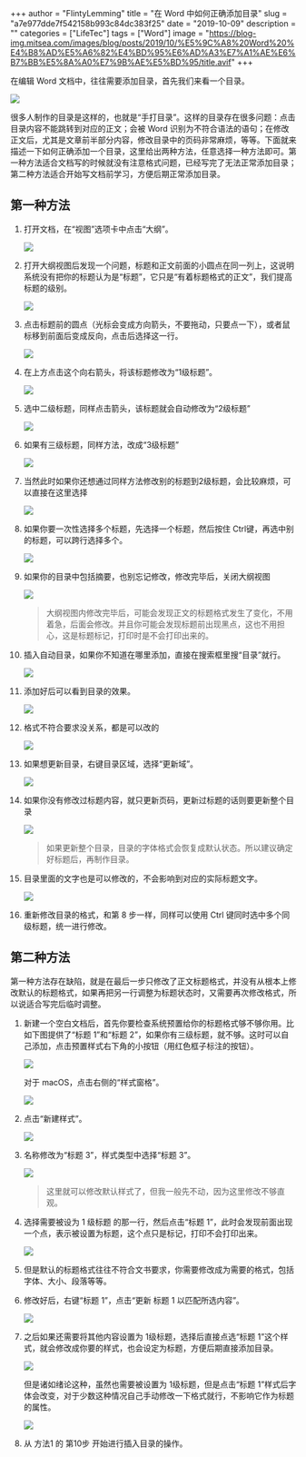 +++
author = "FlintyLemming"
title = "在 Word 中如何正确添加目录"
slug = "a7e977dde7f542158b993c84dc383f25"
date = "2019-10-09"
description = ""
categories = ["LifeTec"]
tags = ["Word"]
image = "https://blog-img.mitsea.com/images/blog/posts/2019/10/%E5%9C%A8%20Word%20%E4%B8%AD%E5%A6%82%E4%BD%95%E6%AD%A3%E7%A1%AE%E6%B7%BB%E5%8A%A0%E7%9B%AE%E5%BD%95/title.avif"
+++

在编辑 Word 文档中，往往需要添加目录，首先我们来看一个目录。

![](https://blog-img.mitsea.com/images/blog/posts/2019/10/%E5%9C%A8%20Word%20%E4%B8%AD%E5%A6%82%E4%BD%95%E6%AD%A3%E7%A1%AE%E6%B7%BB%E5%8A%A0%E7%9B%AE%E5%BD%95/1.avif)

很多人制作的目录是这样的，也就是“手打目录”。这样的目录存在很多问题：点击目录内容不能跳转到对应的正文；会被 Word 识别为不符合语法的语句；在修改正文后，尤其是文章前半部分内容，修改目录中的页码非常麻烦，等等。下面就来描述一下如何正确添加一个目录，这里给出两种方法，任意选择一种方法即可。第一种方法适合文档写的时候就没有注意格式问题，已经写完了无法正常添加目录；第二种方法适合开始写文档前学习，方便后期正常添加目录。

## 第一种方法

1. 打开文档，在“视图”选项卡中点击“大纲”。
    
    ![](https://blog-img.mitsea.com/images/blog/posts/2019/10/%E5%9C%A8%20Word%20%E4%B8%AD%E5%A6%82%E4%BD%95%E6%AD%A3%E7%A1%AE%E6%B7%BB%E5%8A%A0%E7%9B%AE%E5%BD%95/2.avif)
    
2. 打开大纲视图后发现一个问题，标题和正文前面的小圆点在同一列上，这说明系统没有把你的标题认为是“标题”，它只是“有着标题格式的正文”，我们提高标题的级别。
    
    ![](https://blog-img.mitsea.com/images/blog/posts/2019/10/%E5%9C%A8%20Word%20%E4%B8%AD%E5%A6%82%E4%BD%95%E6%AD%A3%E7%A1%AE%E6%B7%BB%E5%8A%A0%E7%9B%AE%E5%BD%95/3.avif)
    
3. 点击标题前的圆点（光标会变成方向箭头，不要拖动，只要点一下），或者鼠标移到前面后变成反向，点击后选择这一行。
    
    ![](https://blog-img.mitsea.com/images/blog/posts/2019/10/%E5%9C%A8%20Word%20%E4%B8%AD%E5%A6%82%E4%BD%95%E6%AD%A3%E7%A1%AE%E6%B7%BB%E5%8A%A0%E7%9B%AE%E5%BD%95/4.avif)
    
4. 在上方点击这个向右箭头，将该标题修改为“1级标题”。
    
    ![](https://blog-img.mitsea.com/images/blog/posts/2019/10/%E5%9C%A8%20Word%20%E4%B8%AD%E5%A6%82%E4%BD%95%E6%AD%A3%E7%A1%AE%E6%B7%BB%E5%8A%A0%E7%9B%AE%E5%BD%95/5.avif)
    
5. 选中二级标题，同样点击箭头，该标题就会自动修改为“2级标题”
    
    ![](https://blog-img.mitsea.com/images/blog/posts/2019/10/%E5%9C%A8%20Word%20%E4%B8%AD%E5%A6%82%E4%BD%95%E6%AD%A3%E7%A1%AE%E6%B7%BB%E5%8A%A0%E7%9B%AE%E5%BD%95/6.avif)
    
6. 如果有三级标题，同样方法，改成“3级标题”
    
    ![](https://blog-img.mitsea.com/images/blog/posts/2019/10/%E5%9C%A8%20Word%20%E4%B8%AD%E5%A6%82%E4%BD%95%E6%AD%A3%E7%A1%AE%E6%B7%BB%E5%8A%A0%E7%9B%AE%E5%BD%95/7.avif)
    
7. 当然此时如果你还想通过同样方法修改别的标题到2级标题，会比较麻烦，可以直接在这里选择
    
    ![](https://blog-img.mitsea.com/images/blog/posts/2019/10/%E5%9C%A8%20Word%20%E4%B8%AD%E5%A6%82%E4%BD%95%E6%AD%A3%E7%A1%AE%E6%B7%BB%E5%8A%A0%E7%9B%AE%E5%BD%95/8.avif)
    
8. 如果你要一次性选择多个标题，先选择一个标题，然后按住 Ctrl键，再选中别的标题，可以跨行选择多个。
    
    ![](https://blog-img.mitsea.com/images/blog/posts/2019/10/%E5%9C%A8%20Word%20%E4%B8%AD%E5%A6%82%E4%BD%95%E6%AD%A3%E7%A1%AE%E6%B7%BB%E5%8A%A0%E7%9B%AE%E5%BD%95/9.avif)
    
9. 如果你的目录中包括摘要，也别忘记修改，修改完毕后，关闭大纲视图
    
    ![](https://blog-img.mitsea.com/images/blog/posts/2019/10/%E5%9C%A8%20Word%20%E4%B8%AD%E5%A6%82%E4%BD%95%E6%AD%A3%E7%A1%AE%E6%B7%BB%E5%8A%A0%E7%9B%AE%E5%BD%95/10.avif)
    
    > 大纲视图内修改完毕后，可能会发现正文的标题格式发生了变化，不用着急，后面会修改。并且你可能会发现标题前出现黑点，这也不用担心，这是标题标记，打印时是不会打印出来的。
    > 
10. 插入自动目录，如果你不知道在哪里添加，直接在搜索框里搜“目录”就行。
    
    ![](https://blog-img.mitsea.com/images/blog/posts/2019/10/%E5%9C%A8%20Word%20%E4%B8%AD%E5%A6%82%E4%BD%95%E6%AD%A3%E7%A1%AE%E6%B7%BB%E5%8A%A0%E7%9B%AE%E5%BD%95/11.avif)
    
11. 添加好后可以看到目录的效果。
    
    ![](https://blog-img.mitsea.com/images/blog/posts/2019/10/%E5%9C%A8%20Word%20%E4%B8%AD%E5%A6%82%E4%BD%95%E6%AD%A3%E7%A1%AE%E6%B7%BB%E5%8A%A0%E7%9B%AE%E5%BD%95/12.avif)
    
12. 格式不符合要求没关系，都是可以改的
    
    ![](https://blog-img.mitsea.com/images/blog/posts/2019/10/%E5%9C%A8%20Word%20%E4%B8%AD%E5%A6%82%E4%BD%95%E6%AD%A3%E7%A1%AE%E6%B7%BB%E5%8A%A0%E7%9B%AE%E5%BD%95/13.avif)
    
13. 如果想更新目录，右键目录区域，选择“更新域”。
    
    ![](https://blog-img.mitsea.com/images/blog/posts/2019/10/%E5%9C%A8%20Word%20%E4%B8%AD%E5%A6%82%E4%BD%95%E6%AD%A3%E7%A1%AE%E6%B7%BB%E5%8A%A0%E7%9B%AE%E5%BD%95/14.avif)
    
14. 如果你没有修改过标题内容，就只更新页码，更新过标题的话则要更新整个目录
    
    ![](https://blog-img.mitsea.com/images/blog/posts/2019/10/%E5%9C%A8%20Word%20%E4%B8%AD%E5%A6%82%E4%BD%95%E6%AD%A3%E7%A1%AE%E6%B7%BB%E5%8A%A0%E7%9B%AE%E5%BD%95/15.avif)
    
    > 如果更新整个目录，目录的字体格式会恢复成默认状态。所以建议确定好标题后，再制作目录。
    > 
15. 目录里面的文字也是可以修改的，不会影响到对应的实际标题文字。
    
    ![](https://blog-img.mitsea.com/images/blog/posts/2019/10/%E5%9C%A8%20Word%20%E4%B8%AD%E5%A6%82%E4%BD%95%E6%AD%A3%E7%A1%AE%E6%B7%BB%E5%8A%A0%E7%9B%AE%E5%BD%95/16.avif)
    
16. 重新修改目录的格式，和第 8 步一样，同样可以使用 Ctrl 键同时选中多个同级标题，统一进行修改。

## 第二种方法

第一种方法存在缺陷，就是在最后一步只修改了正文标题格式，并没有从根本上修改默认的标题格式，如果再把另一行调整为标题状态时，又需要再次修改格式，所以说适合写完后临时调整。

1. 新建一个空白文档后，首先你要检查系统预置给你的标题格式够不够你用。比如下图提供了“标题 1”和“标题 2”，如果你有三级标题，就不够。这时可以自己添加，点击预置样式右下角的小按钮（用红色框子标注的按钮）。
    
    ![](https://blog-img.mitsea.com/images/blog/posts/2019/10/%E5%9C%A8%20Word%20%E4%B8%AD%E5%A6%82%E4%BD%95%E6%AD%A3%E7%A1%AE%E6%B7%BB%E5%8A%A0%E7%9B%AE%E5%BD%95/17.avif)
    
    对于 macOS，点击右侧的“样式窗格”。
    
    ![](https://blog-img.mitsea.com/images/blog/posts/2019/10/%E5%9C%A8%20Word%20%E4%B8%AD%E5%A6%82%E4%BD%95%E6%AD%A3%E7%A1%AE%E6%B7%BB%E5%8A%A0%E7%9B%AE%E5%BD%95/18.avif)
    
2. 点击“新建样式”。
    
    ![](https://blog-img.mitsea.com/images/blog/posts/2019/10/%E5%9C%A8%20Word%20%E4%B8%AD%E5%A6%82%E4%BD%95%E6%AD%A3%E7%A1%AE%E6%B7%BB%E5%8A%A0%E7%9B%AE%E5%BD%95/19.avif)
    
3. 名称修改为“标题 3”，样式类型中选择“标题 3”。
    
    ![](https://blog-img.mitsea.com/images/blog/posts/2019/10/%E5%9C%A8%20Word%20%E4%B8%AD%E5%A6%82%E4%BD%95%E6%AD%A3%E7%A1%AE%E6%B7%BB%E5%8A%A0%E7%9B%AE%E5%BD%95/20.avif)
    
    > 这里就可以修改默认样式了，但我一般先不动，因为这里修改不够直观。
    > 
4. 选择需要被设为 1 级标题 的那一行，然后点击“标题 1”，此时会发现前面出现一个点，表示被设置为标题，这个点只是标记，打印不会打印出来。
    
    ![](https://blog-img.mitsea.com/images/blog/posts/2019/10/%E5%9C%A8%20Word%20%E4%B8%AD%E5%A6%82%E4%BD%95%E6%AD%A3%E7%A1%AE%E6%B7%BB%E5%8A%A0%E7%9B%AE%E5%BD%95/21.avif)
    
5. 但是默认的标题格式往往不符合文书要求，你需要修改成为需要的格式，包括字体、大小、段落等等。
6. 修改好后，右键“标题 1”，点击“更新 标题 1 以匹配所选内容”。
    
    ![](https://blog-img.mitsea.com/images/blog/posts/2019/10/%E5%9C%A8%20Word%20%E4%B8%AD%E5%A6%82%E4%BD%95%E6%AD%A3%E7%A1%AE%E6%B7%BB%E5%8A%A0%E7%9B%AE%E5%BD%95/22.avif)
    
7. 之后如果还需要将其他内容设置为 1级标题，选择后直接点选“标题 1”这个样式，就会修改成你要的样式，也会设定为标题，方便后期直接添加目录。
    
    ![](https://blog-img.mitsea.com/images/blog/posts/2019/10/%E5%9C%A8%20Word%20%E4%B8%AD%E5%A6%82%E4%BD%95%E6%AD%A3%E7%A1%AE%E6%B7%BB%E5%8A%A0%E7%9B%AE%E5%BD%95/23.avif)
    
    但是诸如绪论这种，虽然也需要被设置为 1级标题，但是点击“标题 1”样式后字体会改变，对于少数这种情况自己手动修改一下格式就行，不影响它作为标题的属性。
    
    ![](https://blog-img.mitsea.com/images/blog/posts/2019/10/%E5%9C%A8%20Word%20%E4%B8%AD%E5%A6%82%E4%BD%95%E6%AD%A3%E7%A1%AE%E6%B7%BB%E5%8A%A0%E7%9B%AE%E5%BD%95/24.avif)
    
8. 从 方法1 的 第10步 开始进行插入目录的操作。